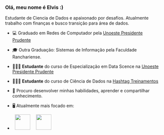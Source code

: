 ### Olá, meu nome é Elvis :)
Estudante de Ciencia de Dados e apaixonado por desafios. Atualmente trabalho com finanças e busco transição para área de dados.

- 💻 Graduado em Redes de Computador pela <a href="https://www.unoeste.br/"> Unoeste Presidente Prudente </a>
- 🎓 Outra Graduação: Sistemas de Informação pela Faculdade Ranchariense.
- 👨🏻‍💻 **Estudante** do curso de Especialização em Data Scence na <a href="https://www.unoeste.br/pos/data-science/"> Unoeste Presidente Prudente </a>
- 👨🏻‍💻 **Estudante** do curso de Ciência de Dados na <a href="https://www.hashtagtreinamentos.com/curso-ciencia-de-dados/"> Hashtag Treinamentos </a>
- 🤔 Procuro desenvolver minhas habilidades, aprender e compartilhar conhecimento.

- 🖥️ Atualmente mais focado em:

- <div display="inline">
  &nbsp;&nbsp;<img src="https://cdn.jsdelivr.net/gh/devicons/devicon/icons/python/python-original.svg" width="50" />&nbsp;&nbsp;
  &nbsp;&nbsp;<img src="https://cdn.jsdelivr.net/gh/devicons/devicon/icons/r/r-original.svg" width="50" />&nbsp;&nbsp;
</div>
